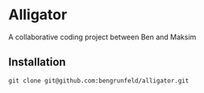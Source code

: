 # Alligator

A collaborative coding project between Ben and Maksim

## Installation

    git clone git@github.com:bengrunfeld/alligator.git